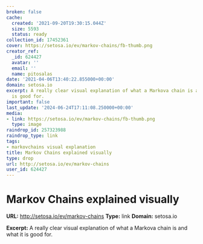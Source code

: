 ```yaml
---
broken: false
cache:
  created: '2021-09-20T19:30:15.044Z'
  size: 5593
  status: ready
collection_id: 17452361
cover: https://setosa.io/ev/markov-chains/fb-thumb.png
creator_ref:
  _id: 624427
  avatar: ''
  email: ''
  name: pitosalas
date: '2021-04-06T13:40:22.855000+00:00'
domain: setosa.io
excerpt: A really clear visual explanation of what a Markova chain is and what it
  is good for.
important: false
last_update: '2024-06-24T17:11:08.250000+00:00'
media:
- link: https://setosa.io/ev/markov-chains/fb-thumb.png
  type: image
raindrop_id: 257323988
raindrop_type: link
tags:
- markovchains visual explanation
title: Markov Chains explained visually
type: drop
url: http://setosa.io/ev/markov-chains
user_id: 624427
---
```


# Markov Chains explained visually

**URL:** http://setosa.io/ev/markov-chains
**Type:** link
**Domain:** setosa.io

**Excerpt:** A really clear visual explanation of what a Markova chain is and what it is good for.

